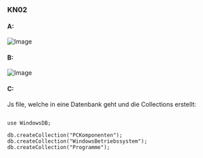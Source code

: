 ### KN02

#### A:

![Image](https://github.com/user-attachments/assets/59a40539-872f-4034-a7e0-2b86ae97f0c7)

#### B:

![Image](https://github.com/user-attachments/assets/70a4ab4b-e7ed-4d24-8007-eb1c93f2f70a)

#### C:

Js file, welche in eine Datenbank geht und die Collections erstellt:
```

use WindowsDB;

db.createCollection("PCKomponenten");
db.createCollection("WindowsBetriebssystem");
db.createCollection("Programme");

